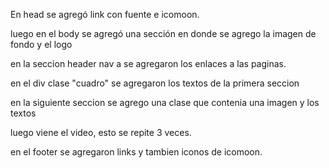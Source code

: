  En head se agregó link con fuente e icomoon.

 luego en el body se agregó una sección en donde se agrego la imagen de fondo y el logo

 en la seccion header nav a se agregaron los enlaces a las paginas.

 en el div clase "cuadro" se agregaron los textos de la primera seccion

en la siguiente seccion se agrego una clase que contenia una imagen y los textos 

luego viene el video, esto se repite 3 veces.

en el footer se agregaron links y tambien iconos de icomoon.


